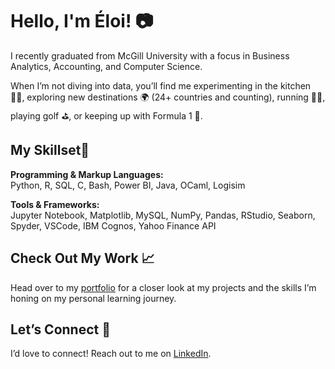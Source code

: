 # Hello, I'm Éloi! 📷

I recently graduated from McGill University with a focus in Business Analytics, Accounting, and Computer Science. 

When I’m not diving into data, you’ll find me experimenting in the kitchen 🧑‍🍳, exploring new destinations 🌍 (24+ countries and counting), running 🏃‍♂️, playing golf ⛳, or keeping up with Formula 1 🏁.

## My Skillset🔋
**Programming & Markup Languages:**  
Python, R, SQL, C, Bash, Power BI, Java, OCaml, Logisim

**Tools & Frameworks:**  
Jupyter Notebook, Matplotlib, MySQL, NumPy, Pandas, RStudio, Seaborn, Spyder, VSCode, IBM Cognos, Yahoo Finance API

## Check Out My Work 📈
Head over to my [portfolio](https://github.com/eloidall/portfolio) for a closer look at my projects and the skills I’m honing on my personal learning journey.

## Let’s Connect 🤝
I’d love to connect! Reach out to me on [LinkedIn](https://www.linkedin.com/in/eloidallaire/).
